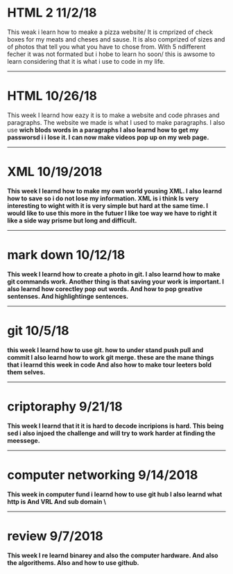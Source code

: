 # HTML 2 11/2/18
This weak i learn how to meake a pizza website/
It is cmprized of check boxes for my meats and cheses and sause.
It is also comprized of sizes and of photos that tell you what you have to chose from.
With 5 ndifferent fecher it was not formated but i hobe to learn ho soon/
this is awsome to learn considering that it is what i use to code in my life.

---

# HTML 10/26/18
This week I learnd how eazy it is to make a website and code phrases and paragraphs.
The website we made is what I used <h1-6> to make paragraphs.
I also use <b> wich blods words in a paragraphs
I also learnd how to get my passworsd i i lose it.
I can now make videos pop up on my web page.

---

# XML 10/19/2018
This week I learnd how to make my own world yousing XML.
I also learnd how to save so i do not lose my information.
XML is i think Is very interesting to wight with it is very simple but hard at the same time.
I would like to use this more in the futuer
I like toe way we have to right it like a side way prisme but long and difficult.

---

# mark down 10/12/18
This week I learnd how to create a photo in git.
I also learnd how to make git commands work.
Another thing is that saving your work is important.
I also learnd how corectley pop out words.
And how to pop greative sentenses.
And highlightinge sentences.

---

# git 10/5/18
this week I learnd how to use git. 
how to under stand push pull and commit
I also learnd how to work git merge.
these are the mane things that i learnd this week in code
And also how to make tour leeters bold them selves.

---

# criptoraphy 9/21/18
This week I learnd that it it is hard to decode incripions is hard.
This being sed i also injoed the challenge and will try to work harder at finding the meessege.

---
# computer networking 9/14/2018

This week in computer fund i learnd how to use git hub
I also learnd what http is
And VRL
And sub domain \

---

# review 9/7/2018

This week I re learnd binarey and also the computer hardware.
And also the algorithems.
Also and how to use github.
